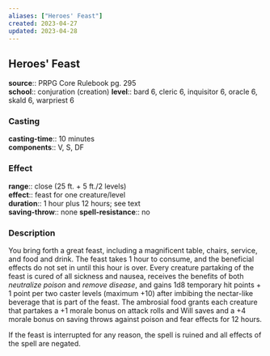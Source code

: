 ```yaml
---
aliases: ["Heroes' Feast"]
created: 2023-04-27
updated: 2023-04-28
---
```


## Heroes' Feast

**source**:: PRPG Core Rulebook pg. 295  
**school**:: conjuration (creation)
**level**:: bard 6, cleric 6, inquisitor 6, oracle 6, skald 6, warpriest 6

### Casting

**casting-time**:: 10 minutes  
**components**:: V, S, DF

### Effect

**range**:: close (25 ft. + 5 ft./2 levels)  
**effect**:: feast for one creature/level  
**duration**:: 1 hour plus 12 hours; see text  
**saving-throw**:: none
**spell-resistance**:: no

### Description

You bring forth a great feast, including a magnificent table, chairs, service, and food and drink. The feast takes 1 hour to consume, and the beneficial effects do not set in until this hour is over. Every creature partaking of the feast is cured of all sickness and nausea, receives the benefits of both *neutralize poison* and *remove disease*, and gains 1d8 temporary hit points + 1 point per two caster levels (maximum +10) after imbibing the nectar-like beverage that is part of the feast. The ambrosial food grants each creature that partakes a +1 morale bonus on attack rolls and Will saves and a +4 morale bonus on saving throws against poison and fear effects for 12 hours.  
  
If the feast is interrupted for any reason, the spell is ruined and all effects of the spell are negated.
